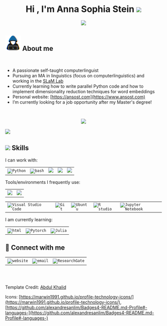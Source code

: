 
<h1 align="center"><b>Hi , I'm Anna Sophia Stein </b><img src="https://media.giphy.com/media/hvRJCLFzcasrR4ia7z/giphy.gif" width="35"></h1>
<p align="center">
  <a href="https://github.com/DenverCoder1/readme-typing-svg"><img src="https://readme-typing-svg.herokuapp.com?font=Time+New+Roman&color=cyan&size=25&center=true&vCenter=true&width=600&height=100&lines=Welcome!..:);++;Linguist+turned+computerlinguist,;Open+science+enthusiast,;Active+Learner/Researcher,;Love+to+learn+new+things"></a>
</p>

## <picture><img src = "https://github.com/0xAbdulKhalid/0xAbdulKhalid/raw/main/assets/mdImages/about_me.gif" width = 50px></picture> **About me**
<br>

- A passionate self-taught computerlinguist
- Pursuing an MA in linguistics (focus on computerlinguistics) and working in the [SLaM Lab](https://slam.phil.hhu.de/)
- Currently learning how to write parallel Python code and how to implement dimensionality reduction techniques for word embeddings 
- Personal website: [https://ansost.com](https://www.ansost.com)
- I’m currently looking for a job opportunity after my Master's degree! <!--this is [my resume](https://read.cv/0xabdulkhalid)-->

<br>

<p align="center">
<img src="https://github-profile-summary-cards.vercel.app/api/cards/profile-details?username=ansost&theme=nord_bright" />
</p>

<img src="https://user-images.githubusercontent.com/73097560/115834477-dbab4500-a447-11eb-908a-139a6edaec5c.gif"><br>

## <img src="https://media2.giphy.com/media/QssGEmpkyEOhBCb7e1/giphy.gif?cid=ecf05e47a0n3gi1bfqntqmob8g9aid1oyj2wr3ds3mg700bl&rid=giphy.gif" width ="25"><b> Skills</b>
I can work with:
<div align="center">
	<table>
		<tr>
			<td><code><img width="50" src="https://user-images.githubusercontent.com/25181517/183423507-c056a6f9-1ba8-4312-a350-19bcbc5a8697.png" alt="Python" title="Python"/></code></td>
      <td><code><img width="50" src="https://user-images.githubusercontent.com/25181517/192158606-7c2ef6bd-6e04-47cf-b5bc-da2797cb5bda.png" alt="bash" title="bash"/></code></td>
      <td><code><img src="https://img.shields.io/badge/R-276DC3?style=for-the-badge&logo=r&logoColor=white" /></code></td>
      <td><code><img src="https://img.shields.io/badge/LaTeX-47A141?style=for-the-badge&logo=LaTeX&logoColor=white" /></code></td>
      <td><code><img src="https://img.shields.io/badge/Markdown-000000?style=for-the-badge&logo=markdown&logoColor=white" /></code></td>
		</tr>
	</table>
</div>


Tools/environments I frequently use: 

<div align="center">
	<table>
		<tr>
			<td><code><img src="https://img.shields.io/badge/SciPy-654FF0?style=for-the-badge&logo=SciPy&logoColor=white" /></code></td>
      <td><code><img src="https://img.shields.io/badge/Pandas-2C2D72?style=for-the-badge&logo=pandas&logoColor=white" /></code></td>
		</tr>
	</table>
</div>

<div align="center">
	<table>
		<tr>
      <td><code><img width="50" src="https://user-images.githubusercontent.com/25181517/192108891-d86b6220-e232-423a-bf5f-90903e6887c3.png" alt="Visual Studio Code" title="Visual Studio Code"/></code>
      <td><code><img width="50" src="https://user-images.githubusercontent.com/25181517/192108372-f71d70ac-7ae6-4c0d-8395-51d8870c2ef0.png" alt="Git" title="Git"/></code></td>
      <td><code><img src="https://img.shields.io/badge/Ubuntu-E95420?style=for-the-badge&logo=ubuntu&logoColor=white" alt="Ubuntu" title="Ubuntu"/></code></td>
      <td><code><img src="https://img.shields.io/badge/RStudio-75AADB?style=for-the-badge&logo=RStudio&logoColor=white" alt="R studio" title="R studio"/></code></td>
      <td><code><img src="https://img.shields.io/badge/Jupyter-F37626.svg?&style=for-the-badge&logo=Jupyter&logoColor=white" alt="Jupyter Notebook" title="Jupyter Notebook"/></code></td>
		</tr>
	</table>
</div>

I am currently learning: 

<div align="center">
	<table>
		<tr></tr>
			<td><code><img src="https://img.shields.io/badge/HTML5-E34F26?style=for-the-badge&logo=html5&logoColor=white" alt="html" title="html"/></code></td>
			<td><code><img src="https://img.shields.io/badge/PyTorch-EE4C2C?style=for-the-badge&logo=pytorch&logoColor=white" alt="Pytorch" title="Pytorch"/></code></td>
			<td><code><img src="https://img.shields.io/badge/Julia-9558B2?style=for-the-badge&logo=julia&logoColor=white" alt="Julia" title="Julia"/></code></td>
		</tr>
	</table>
</div>

## 🤝 Connect with me
<div align="center">
	<table>
		<tr></tr>
			<td><code><img src="https://img.shields.io/badge/website-000000?style=for-the-badge&logo=About.me&logoColor=white" alt="website" title="website"/></code></td>
      <td><code><img src="https://img.shields.io/badge/EMAIL-blue.svg" alt="email" title="email"/></code></td>
			<td><code><img src="https://img.shields.io/badge/Research_Gate-00CCBB.svg?&style=for-the-badge&logo=ResearchGate&logoColor=white" alt="ResearchGate" title="ResearchGate"/></code></td>
		</tr>
	</table>
</div>

<br><br>

Template Credit: [Abdul Khalid](https://github.com/0xabdulkhalid)

Icons: [https://marwin1991.github.io/profile-technology-icons/](https://marwin1991.github.io/profile-technology-icons/), [https://github.com/alexandresanlim/Badges4-README.md-Profile#-languages-](https://github.com/alexandresanlim/Badges4-README.md-Profile#-languages-)
